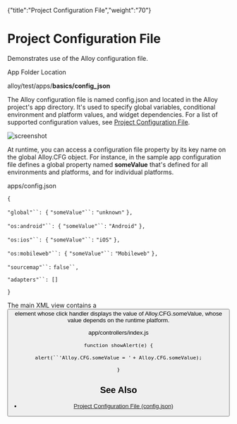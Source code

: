 {"title":"Project Configuration File","weight":"70"} 

# Project Configuration File

Demonstrates use of the Alloy configuration file.

App Folder Location

alloy/test/apps/**basics/config\_json**

The Alloy configuration file is named config.json and located in the Alloy project's app directory. It's used to specify global variables, conditional environment and platform values, and widget dependencies. For a list of supported configuration values, see [Project Configuration File](/docs/appc/Alloy_Framework/Alloy_How-tos/Alloy_Reference_Guides/Project_Configuration_File_(config.json)/).

![screenshot](/Images/appc/download/attachments/41845683/screenshot.png)

At runtime, you can access a configuration file property by its key name on the global Alloy.CFG object. For instance, in the sample app configuration file defines a global property named **someValue** that's defined for all environments and platforms, and for individual platforms.

apps/config.json

`{`

`"global"``: {` `"someValue"``:` `"unknown"` `},`

`"os:android"``: {` `"someValue"``:` `"Android"` `},`

`"os:ios"``: {` `"someValue"``:` `"iOS"` `},`

`"os:mobileweb"``: {` `"someValue"``:` `"Mobileweb"` `},`

`"sourcemap"``:` `false``,`

`"adapters"``: []`

`}`

The main XML view contains a <Button/> element whose click handler displays the value of Alloy.CFG.someValue, whose value depends on the runtime platform.

app/controllers/index.js

`function showAlert(e) {`

`alert(``'Alloy.CFG.someValue = '` `+ Alloy.CFG.someValue);`

`}`

## See Also

*   [Project Configuration File (config.json)](/docs/appc/Alloy_Framework/Alloy_How-tos/Alloy_Reference_Guides/Project_Configuration_File_(config.json)/)